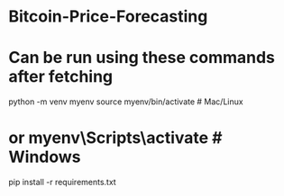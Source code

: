 # Bitcoin-Price-Forecasting



# Can be run using these commands after fetching

python -m venv myenv
source myenv/bin/activate   # Mac/Linux
# or myenv\Scripts\activate  # Windows

pip install -r requirements.txt